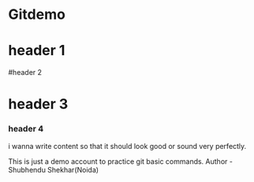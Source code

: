 # Gitdemo
# header 1
#header 2
# header 3
### header 4
i wanna write content so that it should look good or sound very perfectly.

This is just a demo account to practice git basic commands.
Author -Shubhendu Shekhar(Noida)
